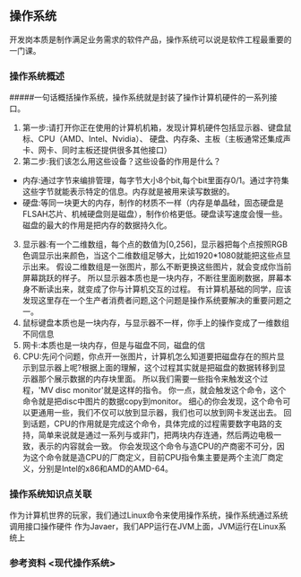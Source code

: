 ## 操作系统
开发岗本质是制作满足业务需求的软件产品，操作系统可以说是软件工程最重要的一门课。
### 操作系统概述
#####一句话概括操作系统，操作系统就是封装了操作计算机硬件的一系列接口。

1. 第一步:请打开你正在使用的计算机机箱，发现计算机硬件包括显示器、键盘鼠标、CPU（AMD、Intel、Nvidia）、
硬盘、内存条、主板（主板通常还集成声卡、网卡、同时主板还提供很多其他接口）
2. 第二步:我们该怎么用这些设备？这些设备的作用是什么？
- 内存:通过字节来编排管理，每字节大小8个bit,每个bit里面存0/1。通过字符集这些字节就能表示特定的信息。内存就是被用来读写数据的。 
- 硬盘:等同一块更大的内存，制作的材质不一样（内存是单晶硅，固态硬盘是FLSAH芯片、机械硬盘则是磁盘），制作价格更低。硬盘读写速度会慢一些。磁盘的最大的作用是把内存的数据持久化。
3. 显示器:有一个二维数组，每个点的数值为[0,256]，显示器把每个点按照RGB色调显示出来颜色，当这个二维数组足够大，比如1920*1080就能把这些点显示出来。
假设二维数组是一张图片，那么不断更换这些图片，就会变成你当前屏幕跳跃的样子。
所以显示器本质也是一块内存，不断往里面刷数据，屏幕本身不断读出来，就变成了你与计算机交互的过程。
有计算机基础的同学，应该发现这里存在一个生产者消费者问题,这个问题是操作系统要解决的重要问题之一。
4. 鼠标键盘本质也是一块内存，与显示器不一样，你手上的操作变成了一维数组不同信息
5. 网卡:本质也是一块内存，但是与磁盘不同，磁盘的信
6. CPU:先问个问题，你点开一张图片，计算机怎么知道要把磁盘存在的照片显示到显示器上呢?根据上面的理解，这个过程其实就是把磁盘的数据转移到显示器那个展示数据的内存块里面。
所以我们需要一些指令来触发这个过程，'MV disc monitor'就是这样的指令。 你一点，就会触发这个命令，这个命令就是把disc中图片的数据copy到monitor。
细心的你会发现，这个命令可以更通用一些，我们不仅可以放到显示器，我们也可以放到网卡发送出去。 
回到话题，CPU的作用就是完成这个命令，具体完成的过程需要数字电路的支持，简单来说就是通过一系列与或非门，把两块内存连通，然后两边电极一致，表示的内容就会一致。
你会发现这个命令与造CPU的产商密不可分，因为这个命令就是造CPU的厂商定义，目前CPU指令集主要是两个主流厂商定义，分别是Intel的x86和AMD的AMD-64。

### 操作系统知识点关联
作为计算机世界的玩家，我们通过Linux命令来使用操作系统，操作系统通过系统调用接口操作硬件
作为Javaer，我们APP运行在JVM上面，JVM运行在Linux系统上

### 参考资料 <现代操作系统>



